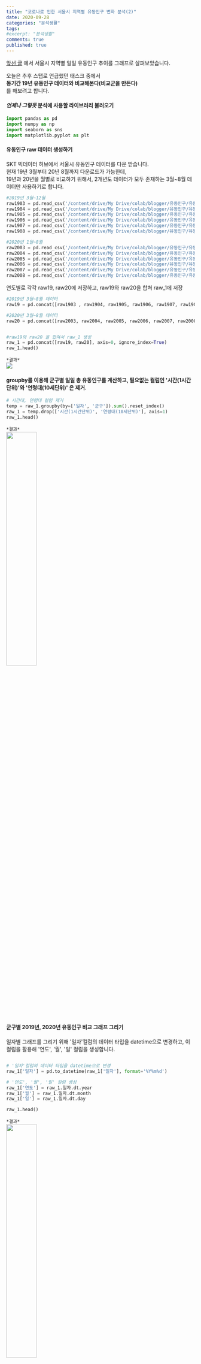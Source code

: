 ```yaml
---
title: "코로나로 인한 서울시 지역별 유동인구 변화 분석(2)"
date: 2020-09-28
categories: "분석생활"
tags: 
#excerpt: "분석생활"
comments: true
published: true
---
```


[앞선 글](https://masunii.github.io/%EB%B6%84%EC%84%9D%EC%83%9D%ED%99%9C/float_people(1)/) 에서 서울시 지역별 일일 유동인구 추이를 그래프로 살펴보았습니다.

오늘은 추후 스탭로 언급했던 태스크 중에서  
**동기간 19년 유동인구 데이터와 비교해본다(비교군을 만든다)**  
를 해보려고 합니다.  

#### _언제나 그렇듯_ 분석에 사용할 라이브러리 불러오기  
```python
import pandas as pd
import numpy as np
import seaborn as sns
import matplotlib.pyplot as plt
```
  
#### 유동인구 raw 데이터 생성하기  
SKT 빅데이터 허브에서 서울시 유동인구 데이터를 다운 받습니다.  
현재 19년 3월부터 20년 8월까지 다운로드가 가능한데,  
19년과 20년을 월별로 비교하기 위해서, 2개년도 데이터가 모두 존재하는 3월~8월 데이터만 사용하기로 합니다.  
```python
#2019년 3월~12월
raw1903 = pd.read_csv('/content/drive/My Drive/colab/blogger/유동인구/유동인구_1903.csv')
raw1904 = pd.read_csv('/content/drive/My Drive/colab/blogger/유동인구/유동인구_1904.csv')
raw1905 = pd.read_csv('/content/drive/My Drive/colab/blogger/유동인구/유동인구_1905.csv')
raw1906 = pd.read_csv('/content/drive/My Drive/colab/blogger/유동인구/유동인구_1906.csv')
raw1907 = pd.read_csv('/content/drive/My Drive/colab/blogger/유동인구/유동인구_1907.csv')
raw1908 = pd.read_csv('/content/drive/My Drive/colab/blogger/유동인구/유동인구_1908.csv')

#2020년 1월~8월
raw2003 = pd.read_csv('/content/drive/My Drive/colab/blogger/유동인구/유동인구_2003.csv')
raw2004 = pd.read_csv('/content/drive/My Drive/colab/blogger/유동인구/유동인구_2004.csv')
raw2005 = pd.read_csv('/content/drive/My Drive/colab/blogger/유동인구/유동인구_2005.csv')
raw2006 = pd.read_csv('/content/drive/My Drive/colab/blogger/유동인구/유동인구_2006.csv')
raw2007 = pd.read_csv('/content/drive/My Drive/colab/blogger/유동인구/유동인구_2007.csv')
raw2008 = pd.read_csv('/content/drive/My Drive/colab/blogger/유동인구/유동인구_2008.csv')
```
  
연도별로 각각 raw19, raw20에 저장하고, raw19와 raw20을 합쳐 raw_1에 저장  
```python
#2019년 3월~8월 데이터
raw19 = pd.concat([raw1903 , raw1904, raw1905, raw1906, raw1907, raw1908])

#2020년 3월~8월 데이터
raw20 = pd.concat([raw2003, raw2004, raw2005, raw2006, raw2007, raw2008], axis=0, ignore_index=True)


#raw19와 raw20 을 합쳐서 raw_1 생성
raw_1 = pd.concat([raw19, raw20], axis=0, ignore_index=True)
raw_1.head()
```  
`*결과*`  
<img src = "https://user-images.githubusercontent.com/50826051/95021075-d2c07500-06a9-11eb-8aa3-e455b075cb95.png" widtb="30%">  
  
#### groupby를 이용해 군구별 일일 총 유동인구를 계산하고, 필요없는 컬럼인 '시간(1시간단위)'와 '연령대(10세단위)' 은 제거.  
```python
# 시간대, 연령대 컬럼 제거
temp = raw_1.groupby(by=['일자', '군구']).sum().reset_index()
raw_1 = temp.drop(['시간(1시간단위)', '연령대(10세단위)'], axis=1)
raw_1.head()
```  
`*결과*`  
<img src = "https://user-images.githubusercontent.com/50826051/95021107-026f7d00-06aa-11eb-9d59-e7d5d4d673fa.png" width="40%">  
  
  
#### 군구별 2019년, 2020년 유동인구 비교 그래프 그리기
일자별 그래프를 그리기 위해 '일자'컬럼의 데이터 타입을 datetime으로 변경하고, 이 컬럼을 활용해 '연도', '월', '일' 컬럼을 생성합니다.  
```python

# '일자'컬럼의 데이터 타입을 datetime으로 변경
raw_1['일자'] = pd.to_datetime(raw_1['일자'], format='%Y%m%d')

# '연도', '월', '일' 컬럼 생성
raw_1['연도'] = raw_1.일자.dt.year
raw_1['월'] = raw_1.일자.dt.month
raw_1['일'] = raw_1.일자.dt.day

raw_1.head()
```
`*결과*`  
<img src = "https://user-images.githubusercontent.com/50826051/95021148-35b20c00-06aa-11eb-9a98-c74e2cb5bd81.png" width="40%">  
  
#### relplot을 이용해, '군구'별 그래프 그리기  
```python
GunGu = raw_1.군구.unique()

for i in GunGu:
  df = raw_1[raw_1.군구 == i]
  sns.relplot(data=df, x='일', y='유동인구수', col='월', hue='연도', kind='line', legend='full', col_wrap=6, height=3, ci=None).fig.suptitle(i)
```
`*결과*`  
<img src = "https://user-images.githubusercontent.com/50826051/95021254-e3251f80-06aa-11eb-8c74-f98108d731ab.png" width="80%">  
<img src = "https://user-images.githubusercontent.com/50826051/95021289-14055480-06ab-11eb-929d-73e132de28c9.png" width="80%">  
<img src = "https://user-images.githubusercontent.com/50826051/95021300-2e3f3280-06ab-11eb-88f1-246f0fef35d9.png" width="80%">  
_스압이 심한 관계로 일부 그래프만 본문에 삽입..(원래는 25개)_  
  
증감을 반복하는 주기는 19년과 20년이 같은데, (주기적으로 감소하는 때가 주말)  
19년의 요일과 20년의 요일이 같지 않기 때문에 그래프가 밀려보이는 것을 감안해야 합니다.  
2019년과 비교해보니, 일부 행정구를 제외하고 대체로 유동인구가 줄어든 것을 볼 수 있었습니다.  
특히 3월, 4월에 눈에 띄게 줄어든 것을 볼 수 있는데, 5~7월에 어느정도 회복되는 모습이며,   
8월 15일 광복절 집회가 있었던 시기를 기점으로 유동인구가 또다시 줄어드는 것을 볼 수 있습니다.  
  
  
#### 행정구별 월평균 유동인구 추이 그래프 그리기  
이번에는 그래프를 좀 간소화하여 월별 유동인구 추이를 파악해보겠습니다.   
```python
# 월평균 유동인구수 구하기
temp = raw_1.groupby(by=['군구', '연도', '월']).mean().reset_index()
raw_1 = temp.drop('일', axis=1)

# 그래프 그리기
raw_1 = raw_1.set_index('군구')

fig, axes = plt.subplots(nrows=5, ncols=5, figsize=(15,15))

for i, f in enumerate(raw_1.index.unique()):
    r = int(i / 5) #행별로 그래프 배치하기
    c = i % 5 #열별로 그래프 배치하기
    df19 = raw_1[(raw_1.index == f) & (raw_1.연도 == 2019)]
    line19 = sns.lineplot(data=df19, x='월', y='유동인구수', label='2019', ax=axes[r][c])
    df20 = raw_1[(raw_1.index == f) & (raw_1.연도 == 2020)]
    line20 = sns.lineplot(data=df20, x='월', y='유동인구수', label='2020', ax=axes[r][c])
    line20.set_ylim(0,1.5e+07)
    line20.set_title(f)

fig.tight_layout()
```
`*결과*`  
<img src = "https://user-images.githubusercontent.com/50826051/95021387-b291b580-06ab-11eb-908f-49a638674a6c.png" width="80%">  
  
그래프를 보니, 2개 그룹으로 행정구를 분류할 수 있을 것 같습니다.  
group1) 19년도 대비 20년도에 유동인구가 감소한 그룹  
-> 강남구, 서초구, 영등포구, 용산구, 종로구, 중구 등...  
group2) 19년도 대비 20년도에 유동인구가 증가한 그룹  
-> 강동구, 노원구, 양천구, 은평구 등...  
  
서울토박이피셜  
**group1**: 상업, 사무지역  
**group2**: 주거지역  
으로 예상이 되는데, 이것이 맞을지 데이터로 한번 살펴보기로 합니다.  
  
#### 군구별 용도별 건축물 개수 비교  
서울시 데이터포털에서 [서울시 건축허가 통계 데이터](https://data.seoul.go.kr/dataList/235/S/2/datasetView.do)를 찾아 다운받습니다.   
```python
GunGu_data = pd.read_csv('/content/drive/My Drive/colab/blogger/유동인구/행정구역정보.txt', engine='python', sep='\t')
temp = GunGu_data[GunGu_data.분류별 == '동수']
GunGu_data = temp[['자치구별', '용도별', '계']]

GunGu_data.head()
```
`*결과*`  
<img src = "https://user-images.githubusercontent.com/50826051/95021444-fe445f00-06ab-11eb-9fca-faf4c06319f3.png" width="40%">  
행정구별 주거용, 상업용 건축물 동수(개수)를 비교해보겠습니다.    
  
#### 행정구별 주거용 건축물 수, 상업용 건축물 수 비교  
```python
# '계' 컬럼 타입을 정수로 변경하기
GunGu_data.계 = [int(x) for x in GunGu_data.계]
GunGu_data = GunGu_data[(GunGu_data.용도별 == '주거용') | (GunGu_data.용도별 == '상업용')]

fig, axes = plt.subplots(nrows=5, ncols=5, figsize=(10,10))

for i, f in enumerate(GunGu_data.자치구별.unique()):
    r = int(i / 5) #행별로 그래프 배치하기
    c = i % 5 #열별로 그래프 배치하기
    line = sns.barplot(data=GunGu_data[GunGu_data.자치구별==f], x='용도별', y='계', ax=axes[r][c])
    # line.set_ylim(0,1.5e+07)
    line.set_title(f)

fig.tight_layout()
```
`*결과*`  
<img src = "https://user-images.githubusercontent.com/50826051/95021483-33e94800-06ac-11eb-8e70-3985442cb198.png" width="80%">  
그래프 상으로 대부분의 행정구가 주거용건물 : 상업용건물 비율이 뚜렷하게 차이나는 것을 볼 수 있었습니다.  

**상업용 > 주거용** 이면 **'상업지역'**, **주거용 > 상업용** 이면 **'주거지역'** 으로 행정구 분류  
**상업지역**: 강남구, 강서구, 노원구, 동대문구, 마포구, 서초구, 성동구, 용산구, 영등포구, 종로구, 중구  
**주거지역**: 강동구, 강북구, 광진구, 관악구, 구로구, 금천구, 도봉구, 동작구, 서대문구, 성북구, 송파구, 양천구, 은평구, 중랑구  
  
앞에서 분류한 group1과 group2가 주거/상업지역에 중 어디에 해당되는지 파악해보면,  
토박이피셜이 어느정도 맞는 것을 확인할 수 있다.😉  
  
  
EDA 결과 정리⭐  
• 대부분의 행정구가 2019년에 비해 2020년에 유동인구가 감소  
• 2019년에 비해 2020년에 유동인구가 줄어든 행정구는 대부분 '상업지역',  
• 일부 2020년에 오히려 유동인구가 늘어난 행정구는 대부분 '주거지역'이었음  
• 유동인구는 3,4월에 큰 폭으로 감소, 5~7월에 회복세를 보이고, 8월 15일부터 다시 감소세   
  
재택근무, 온라인 수업 등으로 상업/사무 지역을 중심으로 유동인구가 감소한 것으로 생각되며,  
따라서 주거지역보다 상업지역의 상권이 유동인구 감소로 인한 매출 타격을 많이 받았을 것으로 예상됩니다.  
  
  
to be continue...
